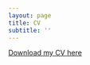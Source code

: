```yaml
---
layout: page
title: CV
subtitle: ''
---
```


[Download my CV here](https://github.com/rp-callahan/rp-callahan.github.io/blob/master/callahan_cv_12_30_20_final.pdf)
